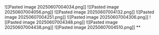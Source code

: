 ![[Pasted image 20250607004034.png]]
![[Pasted image 20250607004056.png]]
![[Pasted image 20250607004132.png]]
![[Pasted image 20250607004251.png]]
![[Pasted image 20250607004306.png]]
![[Pasted image 20250607004348.png]]
![[Pasted image 20250607004438.png]]
![[Pasted image 20250607004510.png]]
**